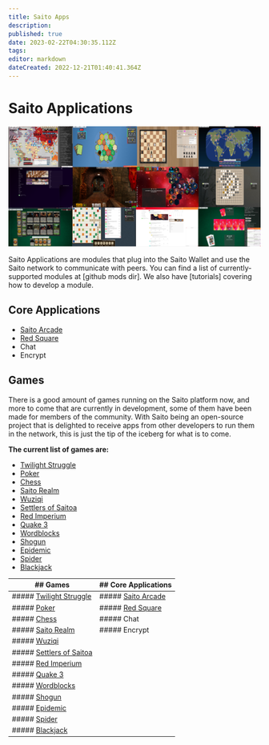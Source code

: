 ```yaml
---
title: Saito Apps
description: 
published: true
date: 2023-02-22T04:30:35.112Z
tags: 
editor: markdown
dateCreated: 2022-12-21T01:40:41.364Z
---
```


# Saito Applications

![](/apps.png)

Saito Applications are modules that plug into the Saito Wallet and use the Saito network to communicate with peers. You can find a list of currently-supported modules at \[github mods dir\]. We also have \[tutorials\] covering how to develop a module.

## Core Applications

-   [Saito Arcade](/tech/applications/arcade)
-   [Red Square](/tech/applications/RedSquare)
-   Chat
-   Encrypt

## Games

There is a good amount of games running on the Saito platform now, and more to come that are currently in development, some of them have been made for members of the community. With Saito being an open-source project that is delighted to receive apps from other developers to run them in the network, this is just the tip of the iceberg for what is to come.

**The current list of games are:**

-   [Twilight Struggle](/tech/applications/twilightStruggle)
-   [Poker](/tech/applications/poker)
-   [Chess](/tech/applications/chess)
-   [Saito Realm](/tech/applications/realm)
-   [Wuziqi](/tech/applications/wuziqi)
-   [Settlers of Saitoa](/tech/applications/settlers)
-   [Red Imperium](/tech/applications/redImperium)
-   [Quake 3](/tech/applications/quake3)
-   [Wordblocks](/tech/applications/wordblocks)
-   [Shogun](/tech/applications/dominion)
-   [Epidemic](/tech/applications/epidemic)
-   [Spider](/tech/applications/spider)
-   [Blackjack](/tech/applications/blackjack)

| \## Games | \## Core Applications |
| --- | --- |
| ##### [Twilight Struggle](/tech/applications/twilightStruggle) | ##### [Saito Arcade](/tech/applications/arcade) |
| ##### [Poker](/tech/applications/poker) | ##### [Red Square](/tech/applications/RedSquare) |
| ##### [Chess](/tech/applications/chess) | ##### Chat |
| ##### [Saito Realm](/tech/applications/realm) | ##### Encrypt |
| ##### [Wuziqi](/tech/applications/wuziqi) |     |
| ##### [Settlers of Saitoa](/tech/applications/settlers) |     |
| ##### [Red Imperium](/tech/applications/redImperium) |     |
| ##### [Quake 3](/tech/applications/quake3) |     |
| ##### [Wordblocks](/tech/applications/wordblocks) |     |
| ##### [Shogun](/tech/applications/dominion) |     |
| ##### [Epidemic](/tech/applications/epidemic) |     |
| ##### [Spider](/tech/applications/spider) |     |
| ##### [Blackjack](/tech/applications/blackjack) |     |
